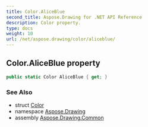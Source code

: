 ```yaml
---
title: Color.AliceBlue
second_title: Aspose.Drawing for .NET API Reference
description: Color property. 
type: docs
weight: 10
url: /net/aspose.drawing/color/aliceblue/
---
```

## Color.AliceBlue property

```csharp
public static Color AliceBlue { get; }
```

### See Also

* struct [Color](../)
* namespace [Aspose.Drawing](../../color/)
* assembly [Aspose.Drawing.Common](../../../)


